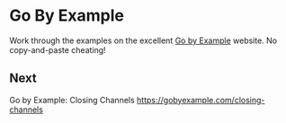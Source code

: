 
# Go By Example

Work through the examples on the excellent [Go by Example](https://gobyexample.com/)
website. No copy-and-paste cheating!


## Next

Go by Example: Closing Channels
https://gobyexample.com/closing-channels
